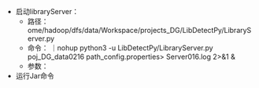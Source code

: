 

* 启动libraryServer：
    * 路径：ome/hadoop/dfs/data/Workspace/projects_DG/LibDetectPy/LibraryServer.py
    * 命令： 
        ｜nohup python3 -u LibDetectPy/LibraryServer.py poj_DG_data0216 path_config.properties> Server016.log 2>&1 &
    * 参数： 
* 运行Jar命令


